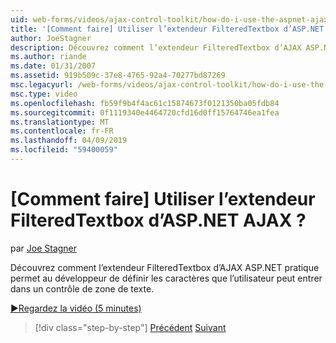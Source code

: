```yaml
---
uid: web-forms/videos/ajax-control-toolkit/how-do-i-use-the-aspnet-ajax-filteredtextbox-extender
title: '[Comment faire] Utiliser l’extendeur FilteredTextbox d’ASP.NET AJAX ? | Microsoft Docs'
author: JoeStagner
description: Découvrez comment l’extendeur FilteredTextbox d’AJAX ASP.NET pratique permet au développeur de définir les caractères que l’utilisateur peut entrer dans un contrôle de zone de texte.
ms.author: riande
ms.date: 01/31/2007
ms.assetid: 919b509c-37e8-4765-92a4-70277bd87269
msc.legacyurl: /web-forms/videos/ajax-control-toolkit/how-do-i-use-the-aspnet-ajax-filteredtextbox-extender
msc.type: video
ms.openlocfilehash: fb59f9b4f4ac61c15874673f0121350ba05fdb84
ms.sourcegitcommit: 0f1119340e4464720cfd16d0ff15764746ea1fea
ms.translationtype: MT
ms.contentlocale: fr-FR
ms.lasthandoff: 04/09/2019
ms.locfileid: "59400059"
---
```

# <a name="how-do-i-use-the-aspnet-ajax-filteredtextbox-extender"></a>[Comment faire] Utiliser l’extendeur FilteredTextbox d’ASP.NET AJAX ?

par [Joe Stagner](https://github.com/JoeStagner)

Découvrez comment l’extendeur FilteredTextbox d’AJAX ASP.NET pratique permet au développeur de définir les caractères que l’utilisateur peut entrer dans un contrôle de zone de texte.

[&#9654;Regardez la vidéo (5 minutes)](https://channel9.msdn.com/Blogs/ASP-NET-Site-Videos/how-do-i-use-the-aspnet-ajax-filteredtextbox-extender)

> [!div class="step-by-step"]
> [Précédent](how-do-i-use-the-aspnet-ajax-dynamicpopulate-extender.md)
> [Suivant](how-do-i-use-the-aspnet-ajax-hovermenu-extender.md)
